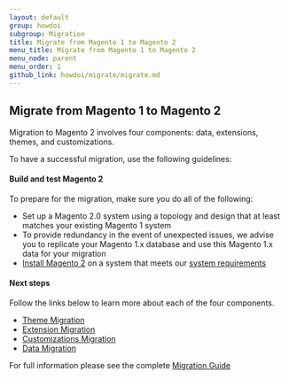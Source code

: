 ```yaml
---
layout: default
group: howdoi
subgroup: Migration
title: Migrate from Magento 1 to Magento 2
menu_title: Migrate from Magento 1 to Magento 2
menu_node: parent
menu_order: 1
github_link: howdoi/migrate/migrate.md
---
```


## Migrate from Magento 1 to Magento 2
Migration to Magento 2 involves four components: data, extensions, themes, and customizations. 

To have a successful migration, use the following guidelines:

<h4>Build and test Magento 2</h4>

To prepare for the migration, make sure you do all of the following:

* Set up a Magento 2.0 system using a topology and design that at least matches your existing Magento 1 system
* To provide redundancy in the event of unexpected issues, we advise you to replicate your Magento 1.x database and use this Magento 1.x data for your migration
* <a href="{{ site.gdeurl }}install-gde/bk-install-guide.html">Install Magento 2</a> on a system that meets our <a href="{{ site.gdeurl }}install-gde/system-requirements.html">system requirements</a>

<h4>Next steps</h4>

Follow the links below to learn more about each of the four components.

* <a href="{{ site.gdeurl }}howdoi/migrate/migrate-themes.html">Theme Migration</a>
* <a href="{{ site.gdeurl }}howdoi/migrate/migrate-extensions.html">Extension Migration</a>
* <a href="{{ site.gdeurl }}howdoi/migrate/migrate-code.html">Customizations Migration</a>
* <a href="{{ site.gdeurl }}howdoi/migrate/migrate-data.html">Data Migration</a>

For full information please see the complete <a href="{{ site.gdeurl }}migration/bk-migration-guide.html">Migration Guide</a>


